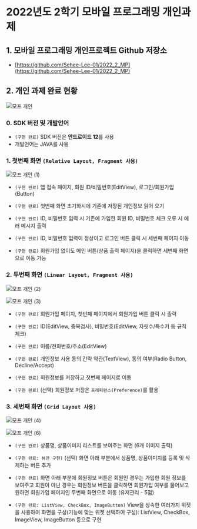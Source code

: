 
# 2022년도 2학기 모바일 프로그래밍 개인과제

## 1. 모바일 프로그래밍 개인프로젝트 Github 저장소

- [https://github.com/Sehee-Lee-01/2022_2_MP](https://github.com/Sehee-Lee-01/2022_2_MP)

## 2. 개인 과제 완료 현황

![모프 개인](https://user-images.githubusercontent.com/85275893/198891546-0afacf13-b7d9-4284-a781-3b185bc400e3.png)

### 0. SDK 버전 및 개발언어

- `(구현 완료)` SDK 버전은 **안드로이드 12**를 사용
- 개발언어는 JAVA를 사용

### 1. 첫번째 화면 `(Relative Layout, Fragment 사용)`

![모프 개인 (1)](https://user-images.githubusercontent.com/85275893/198891561-e7f44c0a-beb3-48d5-91b3-6481b990ddff.png)

- `(구현 완료)` 앱 접속 페이지, 회원 ID/비밀번호(EditView), 로그인/회원가입(Button)

- `(구현 완료)` 첫번째 화면 초기화시에 기존에 저장된 개인정보 읽어 오기

- `(구현 완료)` ID, 비밀번호 입력 시 기존에 가입한 회원 ID, 비밀번호 체크 오류 시 에러 메시지 출력

- `(구현 완료)` ID, 비밀번호 입력이 정상이고 로그인 버튼 클릭 시 세번째 페이지 이동

- `(구현 완료)` 회원가입 없이도 메인 버튼(상품 출력 페이지)을 클릭하면 세번째 화면으로 이동 가능

### 2. 두번째 화면 `(Linear Layout, Fragment 사용)`

![모프 개인 (2)](https://user-images.githubusercontent.com/85275893/198891569-e05e150d-23bb-4e58-b19a-946d0a53e283.png)

![모프 개인 (3)](https://user-images.githubusercontent.com/85275893/198891574-635d8cf7-e54e-48d0-b2f7-fdfd167c062b.png)

- `(구현 완료)` 회원가입 페이지, 첫번째 페이지에서 회원가입 버튼 클릭 시 출력

- `(구현 완료)` ID(EditView, 중복검사), 비밀번호(EditView, 자릿수/특수키 등 규칙 체크)

- `(구현 완료)` 이름/전화번호/주소(EditView)

- `(구현 완료)` 개인정보 사용 동의 간략 약관(TextView), 동의 여부(Radio Button, Decline/Accept)

- `(구현 완료)` 회원정보를 저장하고 첫번째 페이지로 이동

- `(구현 완료)`  (선택) 회원정보 저장은 `프레퍼런스(Preference)`를 활용

### 3. 세번째 화면 `(Grid Layout 사용)`

![모프 개인 (4)](https://user-images.githubusercontent.com/85275893/198891582-61d621d4-6800-43f9-8350-ef6060bd62c9.png)

![모프 개인 (6)](https://user-images.githubusercontent.com/85275893/198891592-63c5f687-e45b-4e49-a258-6de44365e0eb.png)

- `(구현 완료)` 상품명, 상품이미지 리스트를 보여주는 화면 (6개 이미지 출력)

- `(구현 완료: 뷰만 구현)`  (선택) 화면 아래 부분에서 상품명, 상품이미지를 등록 및 삭제하는 버튼 추가

- `(구현 완료)` 화면 아래 부분에 회원정보 버튼은 회원인 경우는 가입한 회원 정보를 보여주고 회원이 아닌 경우는 회원정보 버튼을 클릭하면 회원가입 여부를 물어보고 원하면 회원가입 페이지인 두번째 화면으로 이동 (유저관리 - 5점)

- `(구현 완료: ListView, CheckBox, ImageButton)` View을 상속한 여러가지 위젯을 사용하여 화면을 구성(기능에 맞는 위젯 선택하여 구성): ListView, CheckBox, ImageView, ImageButton 등으로 구현
